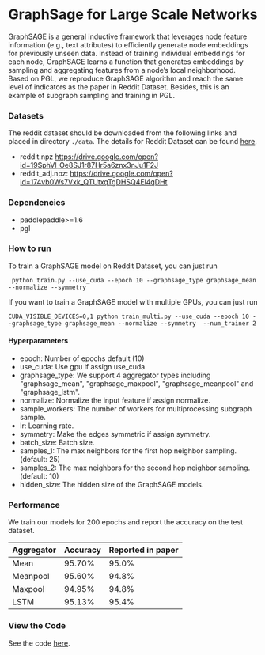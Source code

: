 # GraphSage for Large Scale Networks

[GraphSAGE](https://cs.stanford.edu/people/jure/pubs/graphsage-nips17.pdf) is a general inductive framework that leverages node feature
information (e.g., text attributes) to efficiently generate node embeddings for previously unseen data. Instead of training individual embeddings for each node, GraphSAGE learns a function that generates embeddings by sampling and aggregating features from a node’s local neighborhood. Based on PGL, we reproduce GraphSAGE algorithm and reach the same level of indicators as the paper in Reddit Dataset. Besides, this is an example of subgraph sampling and training in PGL.

### Datasets
The reddit dataset should be downloaded from the following links and placed in directory ```./data```. The details for Reddit Dataset can be found [here](https://cs.stanford.edu/people/jure/pubs/graphsage-nips17.pdf).

- reddit.npz https://drive.google.com/open?id=19SphVl_Oe8SJ1r87Hr5a6znx3nJu1F2J
- reddit_adj.npz: https://drive.google.com/open?id=174vb0Ws7Vxk_QTUtxqTgDHSQ4El4qDHt


### Dependencies

- paddlepaddle>=1.6
- pgl

### How to run

To train a GraphSAGE model on Reddit Dataset, you can just run
```
 python train.py --use_cuda --epoch 10 --graphsage_type graphsage_mean --normalize --symmetry     
```

If you want to train a GraphSAGE model with multiple GPUs, you can just run

```
CUDA_VISIBLE_DEVICES=0,1 python train_multi.py --use_cuda --epoch 10 --graphsage_type graphsage_mean --normalize --symmetry  --num_trainer 2    
```



#### Hyperparameters

- epoch: Number of epochs default (10)
- use_cuda: Use gpu if assign use_cuda. 
- graphsage_type: We support 4 aggregator types including "graphsage_mean", "graphsage_maxpool", "graphsage_meanpool" and "graphsage_lstm".
- normalize: Normalize the input feature if assign normalize.
- sample_workers: The number of workers for multiprocessing subgraph sample.
- lr: Learning rate.
- symmetry: Make the edges symmetric if assign symmetry.
- batch_size: Batch size.
- samples_1: The max neighbors for the first hop neighbor sampling. (default: 25)
- samples_2: The max neighbors for the second hop neighbor sampling. (default: 10)
- hidden_size: The hidden size of the GraphSAGE models.


### Performance

We train our models for 200 epochs and report the accuracy on the test dataset.


| Aggregator | Accuracy   | Reported in paper |
| --- | --- | --- |
| Mean | 95.70% |  95.0% | 
| Meanpool | 95.60% | 94.8% |
| Maxpool | 94.95%  | 94.8% |
| LSTM | 95.13% | 95.4% |

### View the Code

See the code [here](graphsage_examples_code.html).
